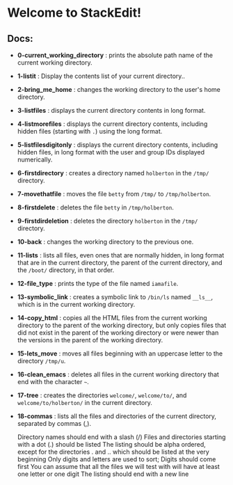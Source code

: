 # Welcome to StackEdit!
## Docs: 

 -  **0-current_working_directory** : prints the absolute path name of the current working directory.
    
-   **1-listit** : Display the contents list of your current directory..
    
-   **2-bring_me_home** : changes the working directory to the user's home directory.
    
-   **3-listfiles** : displays the current directory contents in long format.
    
-   **4-listmorefiles** : displays the current directory contents, including hidden files (starting with `.`) using the long format.
    
-   **5-listfilesdigitonly** : displays the current directory contents, including hidden files, in long format with the user and group IDs displayed numerically.
    
-   **6-firstdirectory** : creates a directory named `holberton` in the `/tmp/` directory.
    
-   **7-movethatfile** : moves the file `betty` from `/tmp/` to `/tmp/holberton`.
    
-   **8-firstdelete** : deletes the file `betty` in `/tmp/holberton`.
    
-   **9-firstdirdeletion** : deletes the directory `holberton` in the `/tmp/` directory.
    
-   **10-back** : changes the working directory to the previous one.
    
-   **11-lists** : lists all files, even ones that are normally hidden, in long format that are in the current directory, the parent of the current directory, and the `/boot/` directory, in that order.
    
-   **12-file_type** : prints the type of the file named `iamafile`.
    
-   **13-symbolic_link** : creates a symbolic link to `/bin/ls` named `__ls__`, which is in the current working directory.
    
-   **14-copy_html** : copies all the HTML files from the current working directory to the parent of the working directory, but only copies files that did not exist in the parent of the working directory or were newer than the versions in the parent of the working directory.
    
-   **15-lets_move** : moves all files beginning with an uppercase letter to the directory `/tmp/u`.
    
-   **16-clean_emacs** : deletes all files in the current working directory that end with the character `~`.
    
-   **17-tree** : creates the directories `welcome/`, `welcome/to/`, and `welcome/to/holberton/` in the current directory.
    
-   **18-commas** : lists all the files and directories of the current directory, separated by commas (,).

    Directory names should end with a slash (/)
    Files and directories starting with a dot (.) should be listed
    The listing should be alpha ordered, except for the directories . and .. which should be listed at the very beginning
    Only digits and letters are used to sort; Digits should come first
    You can assume that all the files we will test with will have at least one letter or one digit
    The listing should end with a new line





